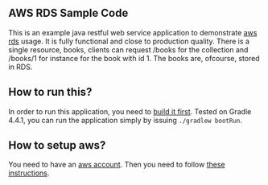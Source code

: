 ## AWS RDS Sample Code
This is an example java restful web service application to demonstrate [aws rds](https://aws.amazon.com/rds) usage. It is fully functional and close to production quality. There is a single resource, books, clients can request /books for the collection and /books/1 for instance for the book with id 1. The books are, ofcourse, stored in RDS.

## How to run this?
In order to run this application, you need to [build it first](https://spring.io/guides/gs/gradle/). Tested on Gradle 4.4.1, you can run the application simply by issuing `./gradlew bootRun`.

## How to setup aws?
You need to have an [aws account](https://aws.amazon.com). Then you need to follow [these instructions](https://docs.aws.amazon.com/sdk-for-java/v1/developer-guide/setup-credentials.html).